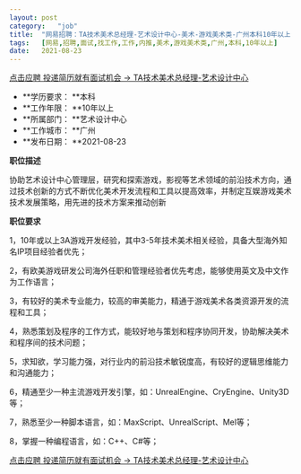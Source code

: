 ```yaml
---
layout:	post
category:	"job"
title:	"网易招聘：TA技术美术总经理-艺术设计中心-美术-游戏美术类-广州本科10年以上"
tags:	[网易,招聘,面试,找工作,工作,内推,美术,游戏美术类,广州,本科,10年以上]
date:	2021-08-23
---
```


[点击应聘 投递简历就有面试机会 ->  TA技术美术总经理-艺术设计中心](http://mobile.bole.netease.com/bole/boleDetail?id=31164&employeeId=346f03c3cda5f04c&key=all)



- **学历要求： **本科
- **工作年限： **10年以上
- **所属部门： **艺术设计中心
- **工作城市： **广州
- **发布日期： **2021-08-23



**职位描述**

协助艺术设计中心管理层，研究和探索游戏，影视等艺术领域的前沿技术方向，通过技术创新的方式不断优化美术开发流程和工具以提高效率，并制定互娱游戏美术技术发展策略，用先进的技术方案来推动创新



**职位要求**

1，10年或以上3A游戏开发经验，其中3-5年技术美术相关经验，具备大型海外知名IP项目经验者优先；

2，有欧美游戏研发公司海外任职和管理经验者优先考虑，能够使用英文及中文作为工作语言；

3，有较好的美术专业能力，较高的审美能力，精通于游戏美术各类资源开发的流程和工具；

4，熟悉策划及程序的工作方式，能较好地与策划和程序协同开发，协助解决美术和程序间的技术问题；

5，求知欲，学习能力强，对行业内的前沿技术敏锐度高，有较好的逻辑思维能力和沟通能力；

6，精通至少一种主流游戏开发引擎，如：UnrealEngine、CryEngine、Unity3D等；

7，熟悉至少一种脚本语言，如：MaxScript、UnrealScript、Mel等；

8，掌握一种编程语言，如：C++、C#等；



[点击应聘 投递简历就有面试机会 ->  TA技术美术总经理-艺术设计中心](http://mobile.bole.netease.com/bole/boleDetail?id=31164&employeeId=346f03c3cda5f04c&key=all)